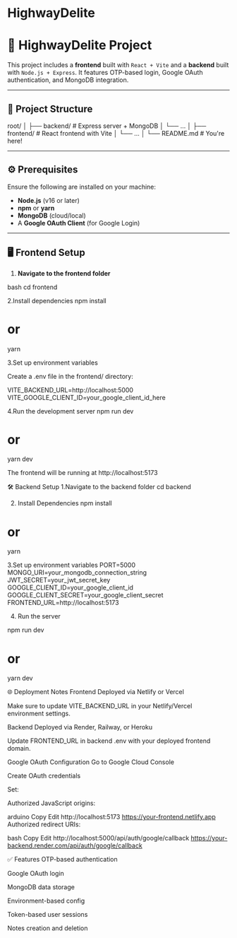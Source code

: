# HighwayDelite

# 🚀 HighwayDelite Project

This project includes a **frontend** built with `React + Vite` and a **backend** built with `Node.js + Express`. It features OTP-based login, Google OAuth authentication, and MongoDB integration.

---

## 📁 Project Structure

root/
│
├── backend/ # Express server + MongoDB
│ └── ...
│
├── frontend/ # React frontend with Vite
│ └── ...
│
└── README.md # You're here!


---

## ⚙️ Prerequisites

Ensure the following are installed on your machine:

- **Node.js** (v16 or later)
- **npm** or **yarn**
- **MongoDB** (cloud/local)
- A **Google OAuth Client** (for Google Login)

---

## 🖥️ Frontend Setup

1. **Navigate to the frontend folder**

  bash
  cd frontend


2.Install dependencies
  npm install
  # or
  yarn

3.Set up environment variables

Create a .env file in the frontend/ directory:

VITE_BACKEND_URL=http://localhost:5000
VITE_GOOGLE_CLIENT_ID=your_google_client_id_here

4.Run the development server
  npm run dev
  # or
  yarn dev

The frontend will be running at http://localhost:5173


🛠️ Backend Setup
1.Navigate to the backend folder
  cd backend

2. Install Dependencies
  npm install
  # or
  yarn
  
3.Set up environment variables
PORT=5000
MONGO_URI=your_mongodb_connection_string
JWT_SECRET=your_jwt_secret_key
GOOGLE_CLIENT_ID=your_google_client_id
GOOGLE_CLIENT_SECRET=your_google_client_secret
FRONTEND_URL=http://localhost:5173

4. Run the server 

npm run dev
# or
yarn dev


🌐 Deployment Notes
Frontend
Deployed via Netlify or Vercel

Make sure to update VITE_BACKEND_URL in your Netlify/Vercel environment settings.

Backend
Deployed via Render, Railway, or Heroku

Update FRONTEND_URL in backend .env with your deployed frontend domain.


Google OAuth Configuration
Go to Google Cloud Console

Create OAuth credentials

Set:

Authorized JavaScript origins:

arduino
Copy
Edit
http://localhost:5173
https://your-frontend.netlify.app
Authorized redirect URIs:

bash
Copy
Edit
http://localhost:5000/api/auth/google/callback
https://your-backend.render.com/api/auth/google/callback


✅ Features
OTP-based authentication

Google OAuth login

MongoDB data storage

Environment-based config

Token-based user sessions

Notes creation and deletion



